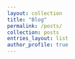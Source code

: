 ```yaml
---
layout: collection
title: "Blog"
permalink: /posts/
collection: posts
entries_layout: list
author_profile: true
---
```

